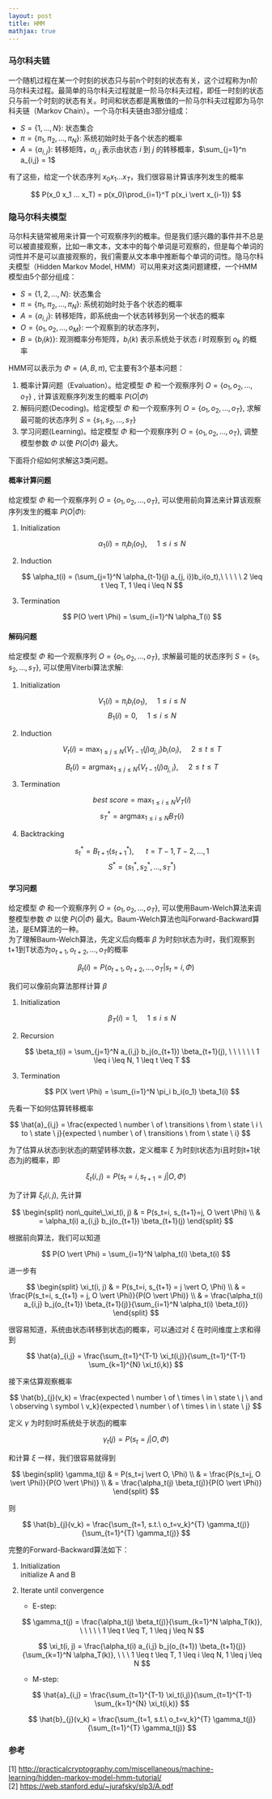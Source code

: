 ```yaml
---
layout: post
title: HMM
mathjax: true
---
```


### 马尔科夫链
一个随机过程在某一个时刻的状态只与前n个时刻的状态有关，这个过程称为n阶马尔科夫过程。最简单的马尔科夫过程就是一阶马尔科夫过程，即任一时刻的状态只与前一个时刻的状态有关。时间和状态都是离散值的一阶马尔科夫过程即为马尔科夫链（Markov Chain）。一个马尔科夫链由3部分组成：
* $S = \lbrace 1, ..., N \rbrace$: 状态集合
* $\pi = \lbrace \pi_1, \pi_2, ..., \pi_N \rbrace$: 系统初始时处于各个状态的概率
* $A = \lbrace a_{i,j} \rbrace$: 转移矩阵，$a_{i,j}$ 表示由状态 $i$ 到 $j$ 的转移概率，$\sum_{j=1}^n a_{i,j} = 1$

有了这些，给定一个状态序列 $x_0 x_1 ... x_T$，我们很容易计算该序列发生的概率

$$ P(x_0 x_1 ... x_T) = p(x_0)\prod_{i=1}^T p(x_i \vert x_{i-1}) $$

### 隐马尔科夫模型
马尔科夫链常被用来计算一个可观察序列的概率。但是我们感兴趣的事件并不总是可以被直接观察，比如一串文本，文本中的每个单词是可观察的，但是每个单词的词性并不是可以直接观察的，我们需要从文本串中推断每个单词的词性。隐马尔科夫模型（Hidden Markov Model, HMM）可以用来对这类问题建模，一个HMM模型由5个部分组成：
* $S = \lbrace 1, 2, ..., N \rbrace$: 状态集合
* $\pi = \lbrace \pi_1, \pi_2, ..., \pi_N \rbrace$: 系统初始时处于各个状态的概率
* $A = \lbrace a_{i,j} \rbrace$: 转移矩阵，即系统由一个状态转移到另一个状态的概率
* $O = \lbrace o_1, o_2, ..., o_M \rbrace$: 一个观察到的状态序列，
* $B = \lbrace b_i(k) \rbrace$: 观测概率分布矩阵，$b_i(k)$ 表示系统处于状态 $i$ 时观察到 $o_k$ 的概率

HMM可以表示为 $\Phi = (A, B, \pi)$, 它主要有3个基本问题：
1. 概率计算问题（Evaluation）。给定模型 $\Phi$ 和一个观察序列 $O = \lbrace o_1, o_2, ..., o_T \rbrace$ , 计算该观察序列发生的概率 $P(O \vert \Phi)$
2. 解码问题(Decoding)。给定模型 $\Phi$ 和一个观察序列 $O = \lbrace o_1, o_2, ..., o_T \rbrace$, 求解最可能的状态序列 $S = \lbrace s_1, s_2, ..., s_T \rbrace$
3. 学习问题(Learning)。给定模型 $\Phi$ 和一个观察序列 $O = \lbrace o_1, o_2, ..., o_T \rbrace$, 调整模型参数 $\Phi$ 以使 $P(O \vert \Phi)$ 最大。

下面将介绍如何求解这3类问题。

#### 概率计算问题
给定模型 $\Phi$ 和一个观察序列 $O = \lbrace o_1, o_2, ..., o_T \rbrace$, 可以使用前向算法来计算该观察序列发生的概率 $P(O \vert \Phi)$:
1. Initialization

    $$ \alpha_1(i) = \pi_i b_i(o_1),\ \ \ \ \  1 \leq i \leq N $$

2. Induction

    $$ \alpha_t(i) = (\sum_{j=1}^N \alpha_{t-1}(j) a_{j, i})b_i(o_t),\ \ \ \ \  2 \leq t \leq T, 1 \leq i \leq N $$

3. Termination

    $$ P(O \vert \Phi) = \sum_{i=1}^N \alpha_T(i) $$

#### 解码问题
给定模型 $\Phi$ 和一个观察序列 $O = \lbrace o_1, o_2, ..., o_T \rbrace$, 求解最可能的状态序列 $S = \lbrace s_1, s_2, ..., s_T \rbrace$, 可以使用Viterbi算法求解:
1. Initialization

    $$ V_1(i) = \pi_i b_i(o_1), \ \ \ \ \ 1 \leq i \leq N $$
    $$ B_1(i) = 0, \ \ \ \ \ 1 \leq i \leq N $$

2. Induction

    $$ V_t(i) = \max_{1 \leq j \leq N} \lbrace V_{t-1}(j)a_{j,i} \rbrace b_i(o_i), \ \ \ \ \ 2 \leq t \leq T $$

    $$ B_t(i) = \mathop{argmax}_{1 \leq j \leq N} \lbrace V_{t-1}(j) a_{j,i} \rbrace, \ \ \ \ \ 2 \leq t \leq T $$

3. Termination

    $$ best\ score = \max_{1 \leq i \leq N} V_T(i) $$
    $$ s_T^* = \mathop{argmax}_{1 \leq i \leq N} B_T(i) $$


4. Backtracking

    $$ s_t^* = B_{t+1}(s_{t+1}^*), \ \ \ \ \ \ t = T-1, T-2, ..., 1 $$
    $$ S^* = (s_1^*, s_2^*, ..., s_T^*) $$

#### 学习问题
给定模型 $\Phi$ 和一个观察序列 $O = \lbrace o_1, o_2, ..., o_T \rbrace$, 可以使用Baum-Welch算法来调整模型参数 $\Phi$ 以使 $P(O \vert \Phi)$ 最大。Baum-Welch算法也叫Forward-Backward算法，是EM算法的一种。  
为了理解Baum-Welch算法，先定义后向概率 $\beta$ 为时刻t状态为i时，我们观察到t+1到T状态为$o_{t+1}, o_{t+2}, ..., o_T$的概率

$$ \beta_t(i) = P(o_{t+1}, o_{t+2}, ..., o_T \vert s_t = i, \Phi) $$

我们可以像前向算法那样计算 $\beta$
1. Initialization

    $$ \beta_T(i) = 1, \ \ \ \ \ 1 \leq i \leq N $$

2. Recursion

    $$ \beta_t(i) = \sum_{j=1}^N a_{i,j} b_j(o_{t+1}) \beta_{t+1}(j), \ \ \ \ \ \ 1 \leq i \leq N, 1 \leq t \leq T $$

3. Termination

    $$ P(X \vert \Phi) = \sum_{i=1}^N \pi_i b_i(o_1) \beta_1(i) $$

先看一下如何估算转移概率

$$ \hat{a}_{i,j} = \frac{expected \ number \ of \ transitions \ from \ state \ i \ to \ state \ j}{expected \ number \ of \ transitions \ from \ state \ i} $$

为了估算从状态i到状态j的期望转移次数，定义概率 $\xi$ 为时刻t状态为i且时刻t+1状态为j的概率，即

$$ \xi_t(i, j) = P(s_t=i, s_{t+1} = j \vert O, \Phi) $$

为了计算 $\xi_t(i, j)$, 先计算

$$ \begin{split}
non\_quite\_\xi_t(i, j) & = P(s_t=i, s_{t+1}=j, O \vert \Phi) \\
    & = \alpha_t(i) a_{i,j} b_j(o_{t+1}) \beta_{t+1}(j)
\end{split} $$

根据前向算法，我们可以知道

$$ P(O \vert \Phi) = \sum_{i=1}^N \alpha_t(i) \beta_t(i) $$

进一步有

$$ \begin{split}
\xi_t(i, j) & = P(s_t=i, s_{t+1} = j \vert O, \Phi) \\
& =  \frac{P(s_t=i, s_{t+1} = j, O \vert \Phi)}{P(O \vert \Phi)} \\
& = \frac{\alpha_t(i) a_{i,j} b_j(o_{t+1}) \beta_{t+1}(j)}{\sum_{i=1}^N \alpha_t(i) \beta_t(i)}
\end{split} $$

很容易知道，系统由状态i转移到状态j的概率，可以通过对 $\xi$ 在时间维度上求和得到

$$ \hat{a}_{i,j} = \frac{\sum_{t=1}^{T-1} \xi_t(i,j)}{\sum_{t=1}^{T-1} \sum_{k=1}^{N} \xi_t(i,k)} $$

接下来估算观察概率

$$ \hat{b}_{j}(v_k) = \frac{expected \ number \ of \ times \ in \ state \ j \ and \ observing \ symbol \ v_k}{expected \ number \ of \ times \ in \ state \ j} $$

定义 $\gamma$ 为时刻t时系统处于状态j的概率

$$ \gamma_t(j) = P(s_t=j \vert O, \Phi) $$

和计算 $\xi$ 一样，我们很容易就得到

$$ \begin{split}
\gamma_t(j) & = P(s_t=j \vert O, \Phi) \\
& = \frac{P(s_t=j, O \vert \Phi)}{P(O \vert \Phi)} \\
& = \frac{\alpha_t(j) \beta_t(j)}{P(O \vert \Phi)}
\end{split} $$

则

$$ \hat{b}_{j}(v_k) = \frac{\sum_{t=1, s.t.\ o_t=v_k}^{T} \gamma_t(j)}{\sum_{t=1}^{T} \gamma_t(j)} $$

完整的Forward-Backward算法如下：

1. Initialization  
    initialize A and B
2. Iterate until convergence  
    * E-step:  
    
    $$ \gamma_t(j) = \frac{\alpha_t(j) \beta_t(j)}{\sum_{k=1}^N \alpha_T(k)}, \ \ \ \ \ 1 \leq t \leq T, 1 \leq j \leq N  $$

    $$ \xi_t(i, j) = \frac{\alpha_t(i) a_{i,j} b_j(o_{t+1}) \beta_{t+1}(j)}{\sum_{k=1}^N \alpha_T(k)}, \ \ \ 1 \leq t \leq T, 1 \leq i \leq N, 1 \leq j \leq N $$

    * M-step:  

    $$ \hat{a}_{i,j} = \frac{\sum_{t=1}^{T-1} \xi_t(i,j)}{\sum_{t=1}^{T-1} \sum_{k=1}^{N} \xi_t(i,k)} $$ 
    
    $$ \hat{b}_{j}(v_k) = \frac{\sum_{t=1, s.t.\ o_t=v_k}^{T} \gamma_t(j)}{\sum_{t=1}^{T} \gamma_t(j)} $$


### 参考
[1] http://practicalcryptography.com/miscellaneous/machine-learning/hidden-markov-model-hmm-tutorial/   
[2] https://web.stanford.edu/~jurafsky/slp3/A.pdf
